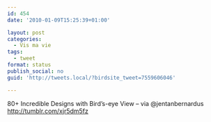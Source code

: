 ```yaml
---
id: 454
date: '2010-01-09T15:25:39+01:00'

layout: post
categories:
  - Vis ma vie
tags:
  - tweet
format: status
publish_social: no
guid: 'http://tweets.local/?birdsite_tweet=7559606046'

---
```


80+ Incredible Designs with Bird’s-eye View – via @jentanbernardus http://tumblr.com/xjr5dm5fz